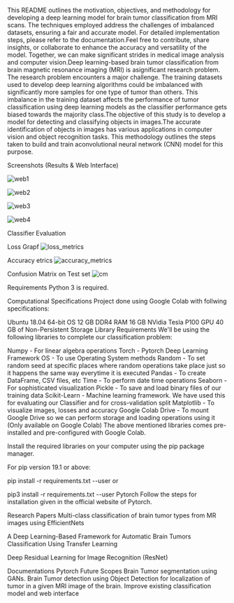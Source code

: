 This README outlines the motivation, objectives, and methodology for developing a deep learning model for brain tumor classification from MRI scans. The techniques employed address the challenges of imbalanced datasets, ensuring a fair and accurate model. For detailed implementation steps, please refer to the documentation.Feel free to contribute, share insights, or collaborate to enhance the accuracy and versatility of the model. Together, we can make significant strides in medical image analysis and computer vision.Deep learning-based brain tumor classification from brain magnetic resonance imaging (MRI) is asignificant research problem. The research problem encounters a major challenge. The training datasets used to develop deep learning algorithms could be imbalanced with significantly more samples for one type of tumor than others. This imbalance in the training dataset affects the performance of tumor classification using deep learning models as the classifier performance gets biased towards the majority class.The objective of this study is to develop a model for detecting and classifying objects in images.The accurate identification of objects in images has various applications in computer vision and object recognition tasks. This methodology outlines the steps taken to build and train aconvolutional neural network (CNN) model for this purpose.

Screenshots (Results & Web Interface)

![web1](https://github.com/jayd-bit/multi-class-brain-tumor-classification_CNN/assets/132098211/5f560076-b272-4f80-9768-032895bf1674)

![web2](https://github.com/jayd-bit/multi-class-brain-tumor-classification_CNN/assets/132098211/779f6476-ef39-4a1d-8aff-5a1bcd7981a4)

![web3](https://github.com/jayd-bit/multi-class-brain-tumor-classification_CNN/assets/132098211/79f4eccd-be36-4b76-ae07-8335b89609c6)

![web4](https://github.com/jayd-bit/multi-class-brain-tumor-classification_CNN/assets/132098211/38236121-956c-4116-854b-fb71f9b5068a)

Classifier Evaluation

Loss Grapf
![loss_metrics](https://github.com/jayd-bit/multi-class-brain-tumor-classification_CNN/assets/132098211/cf453ded-0a60-43a9-839d-d3558e569e49)

Accuracy etrics
![accuracy_metrics](https://github.com/jayd-bit/multi-class-brain-tumor-classification_CNN/assets/132098211/c4221dc7-8421-4c48-8247-bb00860935eb)

Confusion Matrix on Test set
![cm](https://github.com/jayd-bit/multi-class-brain-tumor-classification_CNN/assets/132098211/0f47985b-745a-4945-9818-dbc25beeeb3b)

Requirements
Python 3 is required.

Computational Specifications
Project done using Google Colab with follwing specifications:

Ubuntu 18.04 64-bit OS
12 GB DDR4 RAM
16 GB NVidia Tesla P100 GPU
40 GB of Non-Persistent Storage
Library Requirements
We'll be using the following libraries to complete our classification problem:

Numpy - For linear algebra operations
Torch - Pytorch Deep Learning Framework
OS - To use Operating System methods
Random - To set random seed at specific places where random operations take place just so it happens the same way everytime it is executed
Pandas - To create DataFrame, CSV files, etc
Time - To perform date time operations
Seaborn - For sophisticated visualization
Pickle - To save and load binary files of our training data
Scikit-Learn - Machine learning framework. We have used this for evaluating our Classifier and for cross-validation split
Matplotlib - To visualize images, losses and accuracy
Google Colab Drive - To mount Google Drive so we can perform storage and loading operations using it (Only available on Google Colab)
The above mentioned libraries comes pre-installed and pre-configured with Google Colab.

Install the required libraries on your computer using the pip package manager.

For pip version 19.1 or above:

pip install -r requirements.txt --user
or

pip3 install -r requirements.txt --user
Pytorch
Follow the steps for installation given in the official website of Pytorch.

Research Papers
Multi-class classification of brain tumor types from MR images using EfficientNets

A Deep Learning-Based Framework for Automatic Brain Tumors Classification Using Transfer Learning

Deep Residual Learning for Image Recognition (ResNet)

Documentations
Pytorch
Future Scopes
Brain Tumor segmentation using GANs.
Brain Tumor detection using Object Detection for localization of tumor in a given MRI image of the brain.
Improve existing classification model and web interface
